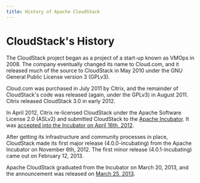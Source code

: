 ```yaml
---
title: History of Apache CloudStack
---
```


# CloudStack's History

The CloudStack project began as a project of a start-up known as VMOps in 2008.
The company eventually changed its name to Cloud.com, and it released much of
the source to CloudStack in May 2010 under the GNU General Public License
version 3 (GPLv3).

Cloud.com was purchased in July 2011 by Citrix, and the remainder of
CloudStack's code was released (again, under the GPLv3) in August 2011. Citrix
released CloudStack 3.0 in early 2012.

In April 2012, Citrix re-licensed CloudStack under the Apache Software License
2.0 (ASLv2) and submitted CloudStack to the [Apache
Incubator](http://incubator.apache.org/). It was [accepted into the Incubator on
April 16th, 2012](http://incubator.apache.org/projects/cloudstack.html).

After getting its infrastructure and community processes in place, CloudStack
made its first major release (4.0.0-incubating) from the Apache Incubator on
November 6th, 2012. The first minor release (4.0.1-incubating) came out on
February 12, 2013.

Apache CloudStack graduated from the Incubator on March 20, 2013, and the
announcement was released on [March 25,
2013](https://blogs.apache.org/cloudstack/entry/the_apache_software_foundation_announces).
